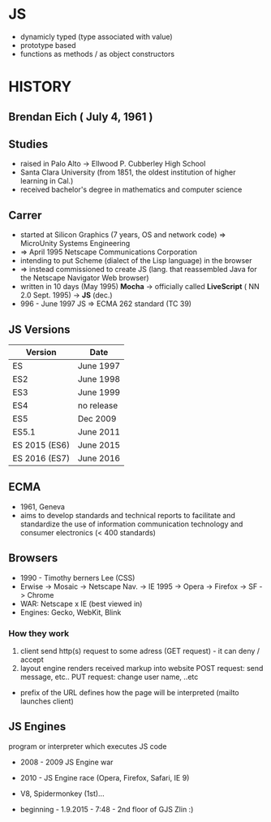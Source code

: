 # JS
* dynamicly typed (type associated with value)
* prototype based
* functions as methods / as object constructors


# HISTORY

## Brendan Eich ( July 4, 1961 )
 
## Studies
* raised in Palo Alto -> Ellwood P. Cubberley High School
* Santa Clara University (from 1851, the oldest institution of higher learning in Cal.)
* received bachelor's degree in mathematics and computer science
 
## Carrer
 * started at Silicon Graphics (7 years, OS and network code) => MicroUnity Systems Engineering 
 * => April 1995 Netscape Communications Corporation  
 * intending to put Scheme (dialect of the Lisp language) in the browser
 * => instead commissioned to create JS (lang. that reassembled Java for the  Netscape Navigator Web browser)
 * written in 10 days (May 1995) **Mocha** -> officially called **LiveScript** ( NN 2.0 Sept. 1995) -> **JS** (dec.)
 * 996 - June 1997 JS => ECMA 262 standard (TC 39)
 
## JS Versions
 
 
| Version | Date |
| ------------- | ------------- |
| ES  | June 1997 |
| ES2  | June 1998  |
| ES3  | June 1999  |
| ES4  | no release  |
| ES5  | Dec 2009  |
| ES5.1  | June 2011  |
| ES 2015 (ES6) | June 2015  |
| ES 2016 (ES7) | June 2016  |
 

 
## ECMA
* 1961, Geneva
* aims to develop standards and technical reports to facilitate and standardize the use of information communication technology and consumer electronics (< 400 standards)
 
 ## Browsers
 * 1990 - Timothy berners Lee (CSS)
 * Erwise -> Mosaic -> Netscape Nav. -> IE 1995 -> Opera -> Firefox -> SF -> Chrome
 * WAR: Netscape x IE (best viewed in)
 * Engines: Gecko, WebKit, Blink
 
 ### How they work
 1) client send http(s) request to some adress (GET request) - it can deny / accept
 2) layout engine renders received markup into website
 POST request: send message, etc..
 PUT request: change user name, ..etc
 * prefix of the URL defines how the page will be interpreted (mailto launches client)
 
 
 
 ## JS Engines
program or interpreter which executes JS code
* 2008 - 2009 JS Engine war
* 2010 - JS Engine race (Opera, Firefox, Safari, IE 9)
* V8, Spidermonkey (1st)...



 
 
 
 
 
* beginning - 1.9.2015 - 7:48 - 2nd floor of GJS Zlin :)
